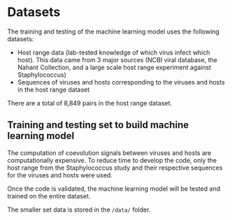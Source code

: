 # Datasets

The training and testing of the machine learning model uses the following datasets:
- Host range data (lab-tested knowledge of which virus infect which host). This data came from 3 major sources (NCBI viral database, the Nahant Collection, 
and a large scale host range experiment against Staphylococcus)
- Sequences of viruses and hosts corresponding to the viruses and hosts in the host range dataset

There are a total of 8,849 pairs in the host range dataset. 

## Training and testing set to build machine learning model

The computation of coevolution signals between viruses and hosts are computationally expensive. To reduce time to develop the code, only the host range 
from the Staphylococcus study and their respective sequences for the viruses and hosts were used. 

Once the code is validated, the machine learning model will be tested and trained on the entire dataset. 

The smaller set data is stored in the `/data/` folder. 
